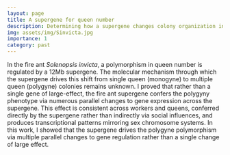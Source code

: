 ```yaml
---
layout: page
title: A supergene for queen number
description: Determining how a supergene changes colony organization in Solenopsis invicta
img: assets/img/Sinvicta.jpg
importance: 1
category: past
---
```


In the fire ant *Solenopsis invicta*, a polymorphism in queen number is regulated by a 12Mb supergene. The molecular mechanism through which the supergene drives this shift from single queen (monogyne) to multiple queen (polygyne) colonies remains unknown. I proved that rather than a single gene of large-effect, the fire ant supergene confers the polygyny phenotype via numerous parallel changes to gene expression across the supergene. This effect is consistent across workers and queens, conferred directly by the supergene rather than indirectly via social influences, and produces transcriptional patterns mirroring sex chromosome systems. In this work, I showed that the supergene drives the polygyne polymorphism via multiple parallel changes to gene regulation rather than a single change of large effect. 
